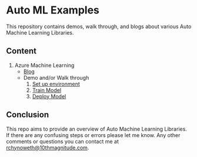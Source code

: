 # Auto ML Examples
This repository contains demos, walk through, and blogs about various Auto Machine Learning Libraries. 


## Content
1. Azure Machine Learning
    - [Blog](./blogs/AutoMLwithAzureML.md)
    - Demo and/or Walk through
        1. [Set up environment](./AzureML/walkthrough/01_EnvironmentSetup.md)
        1. [Train Model](./AzureML/walkthrough/02_TrainModel.md)
        1. [Deploy Model](./AzureML/walkthrough/03_DeployModel.md)



## Conclusion
This repo aims to provide an overview of Auto Machine Learning Libraries. If there are any confusing steps or errors please let me know. Any other comments or questions you can contact me at rchynoweth@10thmagnitude.com. 